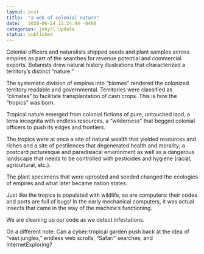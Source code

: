 ```yaml
---
layout: post
title:  "a web of colonial nature"
date:   2020-06-24 11:24:44 -0400
categories: jekyll update
status: published
---
```


Colonial officers and naturalists shipped seeds and plant samples across empires as part of the searches for revenue potential and commercial exports. Botanists drew natural history illustrations that characterized a territory’s distinct “nature.” 

The systematic division of empires into “biomes” rendered the colonized territory readable and governmental. Territories were classified as “climates” to facilitate transplantation of cash crops.
This is how the “tropics” was born. 

Tropical nature emerged from colonial fictions of pure, untouched land, a terra incognita with endless resources, a “wilderness” that begged colonial officers to push its edges and frontiers.

The tropics were at once a site of natural wealth that yielded resources and riches and a site of pestilences that degenerated health and morality; a postcard picturesque and paradisiacal environment as well as a dangerous landscape that needs to be controlled with pesticides and hygiene (racial, agricultural, etc.). 
 
The plant specimens that were uprooted and seeded changed the ecologies of empires and what later became nation states. 

Just like the tropics is populated with wildlife, so are computers: their codes and ports are full of bugs! In the early mechanical computers, it was actual insects that came in the way of the machine’s functioning. 

We are cleaning up our code as we detect infestations. 

On a different note: Can a cyber-tropical garden push back at the idea of “vast jungles,” endless web scrolls, “Safari” searches, and InternetExploring?
